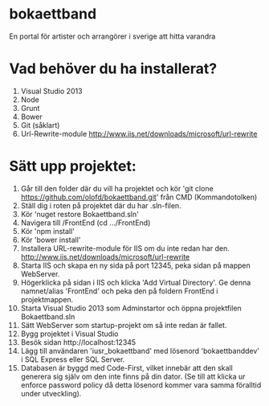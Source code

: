bokaettband
===========

En portal för artister och arrangörer i sverige att hitta varandra


Vad behöver du ha installerat?
==============================
1. Visual Studio 2013
2. Node
3. Grunt
4. Bower
5. Git (såklart)
6. Url-Rewrite-module http://www.iis.net/downloads/microsoft/url-rewrite

Sätt upp projektet:
====================

1. Går till den folder där du vill ha projektet och kör 'git clone https://github.com/olofd/bokaettband.git' från CMD (Kommandotolken)
2. Ställ dig i roten på projektet där du har .sln-filen.
3. Kör 'nuget restore Bokaettband.sln'
4. Navigera till /FrontEnd (cd .../FrontEnd)
5. Kör 'npm install'
6. Kör 'bower install'
7. Installera URL-rewrite-module för IIS om du inte redan har den. http://www.iis.net/downloads/microsoft/url-rewrite
8. Starta IIS och skapa en ny sida på port 12345, peka sidan på mappen WebServer.
9. Högerklicka på sidan i IIS och klicka 'Add Virtual Directory'. Ge denna namnet/alias 'FrontEnd' och peka den på foldern FrontEnd i projektmappen.
10. Starta Visual Studio 2013 som Adminstartor och öppna projektfilen Bokaettband.sln
11. Sätt WebServer som startup-projekt om så inte redan är fallet.
12. Bygg projektet i Visual Studio 
13. Besök sidan http://localhost:12345
14. Lägg till användaren 'iusr_bokaettband' med lösenord 'bokaettbanddev' i SQL Express eller SQL Server.
15. Databasen är byggd med Code-First, vilket innebär att den skall generera sig själv om den inte finns på din dator. (Se till att klicka ur enforce password policy då detta lösenord kommer vara samma föralltid under utveckling). 
